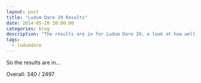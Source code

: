 ```yaml
---
layout: post
title: "Ludum Dare 29 Results"
date: 2014-05-20 20:00:00
categories: blog
description: "The results are in for Ludum Dare 29, a look at how well I did"
tags:
  - ludumdare
---
```


So the results are in...


Overall: 340 / 2497
